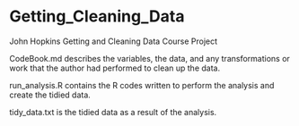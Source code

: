 # Getting_Cleaning_Data
John Hopkins Getting and Cleaning Data Course Project

CodeBook.md describes the variables, the data, and any transformations or work that the author had performed to clean up the data.

run_analysis.R contains the R codes written to perform the analysis and create the tidied data.

tidy_data.txt is the tidied data as a result of the analysis.
